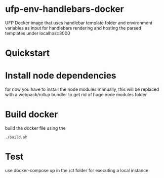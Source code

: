 # ufp-env-handlebars-docker
UFP Docker image that uses handlebar template folder and environment variables as input for handlebars rendering and hosting the parsed templates under localhost:3000

# Quickstart

# Install node dependencies 

for now you have to install the node modules manually, this will be replaced with a webpack/rollup bundler to
get rid of huge node modules folder

# Build docker

build the docker file using the 

	./build.sh
	

# Test

use docker-compose up in the /ct folder for executing a local instance
